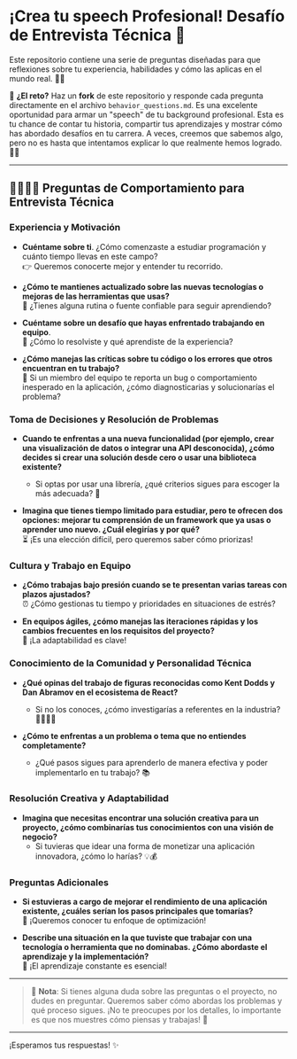 # ¡Crea tu speech Profesional! Desafío de Entrevista Técnica 🚀

Este repositorio contiene una serie de preguntas diseñadas para que reflexiones sobre tu experiencia, habilidades y cómo las aplicas en el mundo real. 🧠✨

🔔 **¿El reto?** Haz un **fork** de este repositorio y responde cada pregunta directamente en el archivo `behavior_questions.md`. Es una excelente oportunidad para armar un "speech" de tu background profesional. Esta es tu chance de contar tu historia, compartir tus aprendizajes y mostrar cómo has abordado desafíos en tu carrera. A veces, creemos que sabemos algo, pero no es hasta que intentamos explicar lo que realmente hemos logrado. 🤔💡

---

## 🧑‍💻👩‍💻 Preguntas de Comportamiento para Entrevista Técnica

### Experiencia y Motivación

- **Cuéntame sobre ti**. ¿Cómo comenzaste a estudiar programación y cuánto tiempo llevas en este campo?  
  👉 Queremos conocerte mejor y entender tu recorrido.

- **¿Cómo te mantienes actualizado sobre las nuevas tecnologías o mejoras de las herramientas que usas?**  
  🔎 ¿Tienes alguna rutina o fuente confiable para seguir aprendiendo?

- **Cuéntame sobre un desafío que hayas enfrentado trabajando en equipo**.  
  💪 ¿Cómo lo resolviste y qué aprendiste de la experiencia?

- **¿Cómo manejas las críticas sobre tu código o los errores que otros encuentran en tu trabajo?**  
  🐞 Si un miembro del equipo te reporta un bug o comportamiento inesperado en la aplicación, ¿cómo diagnosticarias y solucionarías el problema?

### Toma de Decisiones y Resolución de Problemas

- **Cuando te enfrentas a una nueva funcionalidad (por ejemplo, crear una visualización de datos o integrar una API desconocida), ¿cómo decides si crear una solución desde cero o usar una biblioteca existente?**  
  - Si optas por usar una librería, ¿qué criterios sigues para escoger la más adecuada? 🤔

- **Imagina que tienes tiempo limitado para estudiar, pero te ofrecen dos opciones: mejorar tu comprensión de un framework que ya usas o aprender uno nuevo. ¿Cuál elegirías y por qué?**  
  ⏳ ¡Es una elección difícil, pero queremos saber cómo priorizas!

### Cultura y Trabajo en Equipo

- **¿Cómo trabajas bajo presión cuando se te presentan varias tareas con plazos ajustados?**  
  ⏰ ¿Cómo gestionas tu tiempo y prioridades en situaciones de estrés?

- **En equipos ágiles, ¿cómo manejas las iteraciones rápidas y los cambios frecuentes en los requisitos del proyecto?**  
  🔄 ¡La adaptabilidad es clave!

### Conocimiento de la Comunidad y Personalidad Técnica

- **¿Qué opinas del trabajo de figuras reconocidas como Kent Dodds y Dan Abramov en el ecosistema de React?**  
  - Si no los conoces, ¿cómo investigarías a referentes en la industria? 👩‍💻👨‍💻

- **¿Cómo te enfrentas a un problema o tema que no entiendes completamente?**  
  - ¿Qué pasos sigues para aprenderlo de manera efectiva y poder implementarlo en tu trabajo? 📚

### Resolución Creativa y Adaptabilidad

- **Imagina que necesitas encontrar una solución creativa para un proyecto, ¿cómo combinarías tus conocimientos con una visión de negocio?**  
  - Si tuvieras que idear una forma de monetizar una aplicación innovadora, ¿cómo lo harías? 💡💰

### Preguntas Adicionales

- **Si estuvieras a cargo de mejorar el rendimiento de una aplicación existente, ¿cuáles serían los pasos principales que tomarías?**  
  🚀 ¡Queremos conocer tu enfoque de optimización!

- **Describe una situación en la que tuviste que trabajar con una tecnología o herramienta que no dominabas. ¿Cómo abordaste el aprendizaje y la implementación?**  
  🌱 ¡El aprendizaje constante es esencial!

---

> 🎯 **Nota**: Si tienes alguna duda sobre las preguntas o el proyecto, no dudes en preguntar. Queremos saber cómo abordas los problemas y qué proceso sigues. ¡No te preocupes por los detalles, lo importante es que nos muestres cómo piensas y trabajas! 🙌

---

¡Esperamos tus respuestas! ✨
